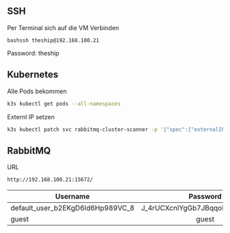 ## SSH

Per Terminal sich auf die VM Verbinden

```
bashssh theship@192.168.100.21
``` 
Password: theship

## Kubernetes
Alle Pods bekommen

```bash
k3s kubectl get pods --all-namespaces
```

Externl IP setzen
```bash
k3s kubectl patch svc rabbitmq-cluster-scanner -p '{"spec":{"externalIPs":["192.168.100.21"]}}'
```
    

## RabbitMQ

URL

```bash
http://192.168.100.21:15672/
```
| Username                         |             Password             |
|----------------------------------|:--------------------------------:|
| default_user_b2EKgD6Id6Hp989VC_8 | J_4rUCXcnlYgGb7JBqqohpdEdI1_ULe4 |
| guest                            |              guest               |
